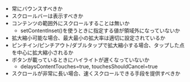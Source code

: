 - 常にバウンスすべきか
- スクロールバーは表示すべきか
- コンテンツの範囲外にスクロールすることは無いか
    - setContentInset()を使うときに指定する値が領域外になっていないか
- 拡大縮小可能な場合、最大最小の拡大率は適切に設定されているか
- ピンチイン/ピンチアウト/ダブルタップで拡大縮小する場合、タップした点を中心に拡大縮小されるか
- ボタンが載っているときにハイライトが遅くなっていないか
    - delaysContentTouches=true, touchesShouldCancel=true
- スクロールが非常に長い場合、速くスクロールできる手段を提供すべきか
